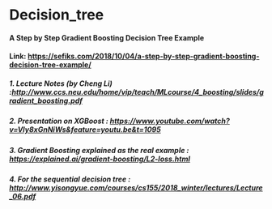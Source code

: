 # Decision_tree
#### A Step by Step Gradient Boosting Decision Tree Example
#### Link: https://sefiks.com/2018/10/04/a-step-by-step-gradient-boosting-decision-tree-example/
##### 1. Lecture Notes (by Cheng Li) :http://www.ccs.neu.edu/home/vip/teach/MLcourse/4_boosting/slides/gradient_boosting.pdf
##### 2. Presentation on XGBoost : https://www.youtube.com/watch?v=Vly8xGnNiWs&feature=youtu.be&t=1095
##### 3. Gradient Boosting explained as the real example : https://explained.ai/gradient-boosting/L2-loss.html
##### 4. For the sequential decision tree : http://www.yisongyue.com/courses/cs155/2018_winter/lectures/Lecture_06.pdf
